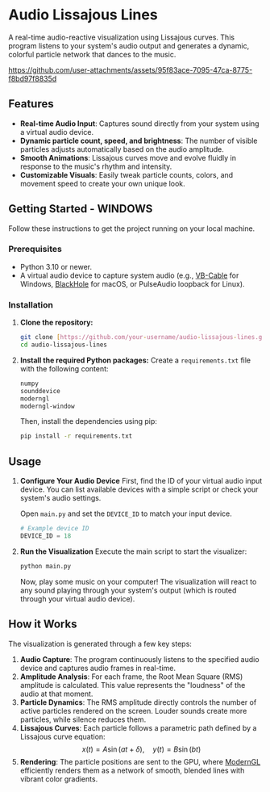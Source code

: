 # Audio Lissajous Lines

A real-time audio-reactive visualization using Lissajous curves. This program listens to your system's audio output and generates a dynamic, colorful particle network that dances to the music.

https://github.com/user-attachments/assets/95f83ace-7095-47ca-8775-f8bd97f8835d

## Features

- **Real-time Audio Input**: Captures sound directly from your system using a virtual audio device.
- **Dynamic particle count, speed, and brightness**: The number of visible particles adjusts automatically based on the audio amplitude.
- **Smooth Animations**: Lissajous curves move and evolve fluidly in response to the music's rhythm and intensity.
- **Customizable Visuals**: Easily tweak particle counts, colors, and movement speed to create your own unique look.


##  Getting Started - WINDOWS

Follow these instructions to get the project running on your local machine.

### Prerequisites

-   Python 3.10 or newer.
-   A virtual audio device to capture system audio (e.g., [VB-Cable](https://vb-audio.com/Cable/) for Windows, [BlackHole](https://github.com/ExistentialAudio/BlackHole) for macOS, or PulseAudio loopback for Linux).

### Installation

1.  **Clone the repository:**
    ```sh
    git clone [https://github.com/your-username/audio-lissajous-lines.git](https://github.com/your-username/audio-lissajous-lines.git)
    cd audio-lissajous-lines
    ```

2.  **Install the required Python packages:**
    Create a `requirements.txt` file with the following content:
    ```txt
    numpy
    sounddevice
    moderngl
    moderngl-window
    ```
    Then, install the dependencies using pip:
    ```sh
    pip install -r requirements.txt
    ```

## Usage

1.  **Configure Your Audio Device**
    First, find the ID of your virtual audio input device. You can list available devices with a simple script or check your system's audio settings.

    Open `main.py` and set the `DEVICE_ID` to match your input device.
    ```python
    # Example device ID
    DEVICE_ID = 18
    ```

2.  **Run the Visualization**
    Execute the main script to start the visualizer:
    ```sh
    python main.py
    ```
    Now, play some music on your computer! The visualization will react to any sound playing through your system's output (which is routed through your virtual audio device).


## How it Works

The visualization is generated through a few key steps:

1.  **Audio Capture**: The program continuously listens to the specified audio device and captures audio frames in real-time.
2.  **Amplitude Analysis**: For each frame, the Root Mean Square (RMS) amplitude is calculated. This value represents the "loudness" of the audio at that moment.
3.  **Particle Dynamics**: The RMS amplitude directly controls the number of active particles rendered on the screen. Louder sounds create more particles, while silence reduces them.
4.  **Lissajous Curves**: Each particle follows a parametric path defined by a Lissajous curve equation:
    $$
    x(t) = A \sin(a t + \delta), \quad y(t) = B \sin(b t)
    $$
5.  **Rendering**: The particle positions are sent to the GPU, where [ModernGL](https://github.com/moderngl/moderngl) efficiently renders them as a network of smooth, blended lines with vibrant color gradients.
